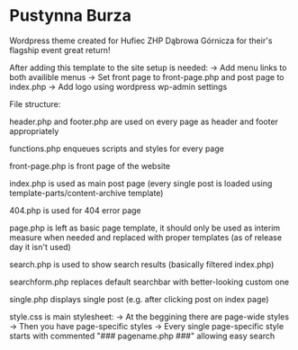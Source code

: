# Pustynna Burza

Wordpress theme created for Hufiec ZHP Dąbrowa Górnicza for their's flagship event great return!

After adding this template to the site setup is needed:
-> Add menu links to both availible menus
-> Set front page to front-page.php and post page to index.php
-> Add logo using wordpress wp-admin settings


File structure:

header.php and footer.php are used on every page as header and footer appropriately

functions.php enqueues scripts and styles for every page

front-page.php is front page of the website

index.php is used as main post page (every single post is loaded using template-parts/content-archive template)

404.php is used for 404 error page

page.php is left as basic page template, it should only be used as interim measure when needed and replaced with proper templates (as of release day it isn't used)

search.php is used to show search results (basically filtered index.php)

searchform.php replaces default searchbar with better-looking custom one

single.php displays single post (e.g. after clicking post on index page)

style.css is main stylesheet:
-> At the beggining there are page-wide styles
-> Then you have page-specific styles
-> Every single page-specific style starts with commented "### pagename.php ###" allowing easy search

